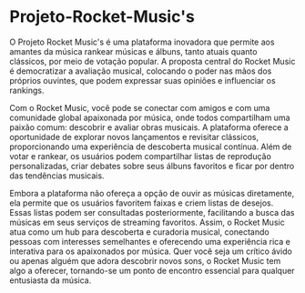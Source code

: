 # Projeto-Rocket-Music's
O Projeto Rocket Music's é uma plataforma inovadora que permite aos amantes da música rankear músicas e álbuns, tanto atuais quanto clássicos, por meio de votação popular. A proposta central do Rocket Music é democratizar a avaliação musical, colocando o poder nas mãos dos próprios ouvintes, que podem expressar suas opiniões e influenciar os rankings.

Com o Rocket Music, você pode se conectar com amigos e com uma comunidade global apaixonada por música, onde todos compartilham uma paixão comum: descobrir e avaliar obras musicais. A plataforma oferece a oportunidade de explorar novos lançamentos e revisitar clássicos, proporcionando uma experiência de descoberta musical contínua. Além de votar e rankear, os usuários podem compartilhar listas de reprodução personalizadas, criar debates sobre seus álbuns favoritos e ficar por dentro das tendências musicais.

Embora a plataforma não ofereça a opção de ouvir as músicas diretamente, ela permite que os usuários favoritem faixas e criem listas de desejos. Essas listas podem ser consultadas posteriormente, facilitando a busca das músicas em seus serviços de streaming favoritos. Assim, o Rocket Music atua como um hub para descoberta e curadoria musical, conectando pessoas com interesses semelhantes e oferecendo uma experiência rica e interativa para os apaixonados por música. Quer você seja um crítico ávido ou apenas alguém que adora descobrir novos sons, o Rocket Music tem algo a oferecer, tornando-se um ponto de encontro essencial para qualquer entusiasta da música.

